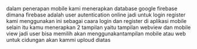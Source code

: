 dalam penerapan mobile kami menerapkan database google firebase dimana firebase adalah user autentication online jadi untuk login register kami menggunakan ini sebagai caara login dan register di aplikasi mobile
selain itu kamu menerapkan 2 tampilan yaitu tampilan webview dan mobile view jadi user bisa memilih akan menggunakantampilan mobile atau web
untuk cidungan akan kammi  uploud diatas
